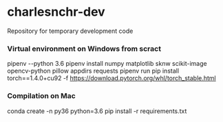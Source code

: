 # charlesnchr-dev
Repository for temporary development code

### Virtual environment on Windows from scract
pipenv --python 3.6
pipenv install numpy matplotlib sknw scikit-image opencv-python pillow appdirs requests 
pipenv run pip install torch==1.4.0+cu92 -f https://download.pytorch.org/whl/torch_stable.html




### Compilation on Mac
conda create -n py36 python=3.6
pip install -r requirements.txt
